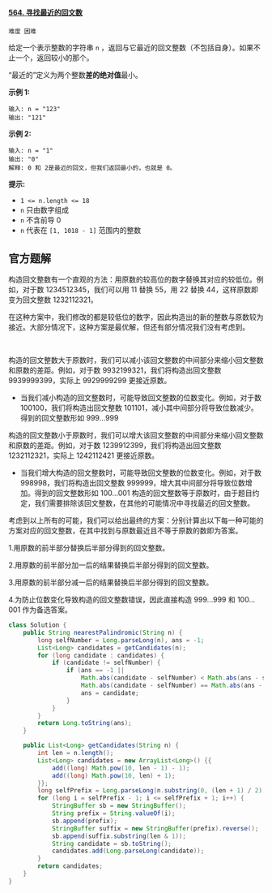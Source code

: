 #### [564. 寻找最近的回文数](https://leetcode-cn.com/problems/find-the-closest-palindrome/)

`难度 困难`



给定一个表示整数的字符串 `n` ，返回与它最近的回文整数（不包括自身）。如果不止一个，返回较小的那个。

“最近的”定义为两个整数**差的绝对值**最小。

 

**示例 1:**

```
输入: n = "123"
输出: "121"
```

**示例 2:**

```
输入: n = "1"
输出: "0"
解释: 0 和 2是最近的回文，但我们返回最小的，也就是 0。
```

 

**提示:**

- `1 <= n.length <= 18`
- `n` 只由数字组成
- `n` 不含前导 0
- `n` 代表在 `[1, 1018 - 1]` 范围内的整数





## 官方题解

构造回文整数有一个直观的方法：用原数的较高位的数字替换其对应的较低位。例如，对于数 1234512345，我们可以用 11 替换 55，用 22 替换 44，这样原数即变为回文整数 1232112321。

在这种方案中，我们修改的都是较低位的数字，因此构造出的新的整数与原数较为接近。大部分情况下，这种方案是最优解，但还有部分情况我们没有考虑到。

​		

构造的回文整数大于原数时，我们可以减小该回文整数的中间部分来缩小回文整数和原数的差距。例如，对于数 9932199321，我们将构造出回文整数 9939999399，实际上 9929999299 更接近原数。

* 当我们减小构造的回文整数时，可能导致回文整数的位数变化。例如，对于数 100100，我们将构造出回文整数 101101，减小其中间部分将导致位数减少。得到的回文整数形如 999…999

  

构造的回文整数小于原数时，我们可以增大该回文整数的中间部分来缩小回文整数和原数的差距。例如，对于数 1239912399，我们将构造出回文整数 1232112321，实际上 1242112421 更接近原数。

* 当我们增大构造的回文整数时，可能导致回文整数的位数变化。例如，对于数 998998，我们将构造出回文整数 999999，增大其中间部分将导致位数增加。得到的回文整数形如 100…001
  构造的回文整数等于原数时，由于题目约定，我们需要排除该回文整数，在其他的可能情况中寻找最近的回文整数。

考虑到以上所有的可能，我们可以给出最终的方案：分别计算出以下每一种可能的方案对应的回文整数，在其中找到与原数最近且不等于原数的数即为答案。

1.用原数的前半部分替换后半部分得到的回文整数。

2.用原数的前半部分加一后的结果替换后半部分得到的回文整数。

3.用原数的前半部分减一后的结果替换后半部分得到的回文整数。

4.为防止位数变化导致构造的回文整数错误，因此直接构造 999…999 和 100…001 作为备选答案。



```java
class Solution {
    public String nearestPalindromic(String n) {
        long selfNumber = Long.parseLong(n), ans = -1;
        List<Long> candidates = getCandidates(n);
        for (long candidate : candidates) {
            if (candidate != selfNumber) {
                if (ans == -1 ||
                    Math.abs(candidate - selfNumber) < Math.abs(ans - selfNumber) ||
                    Math.abs(candidate - selfNumber) == Math.abs(ans - selfNumber) && candidate < ans) {
                    ans = candidate;
                }
            }
        }
        return Long.toString(ans);
    }

    public List<Long> getCandidates(String n) {
        int len = n.length();
        List<Long> candidates = new ArrayList<Long>() {{
            add((long) Math.pow(10, len - 1) - 1);
            add((long) Math.pow(10, len) + 1);
        }};
        long selfPrefix = Long.parseLong(n.substring(0, (len + 1) / 2));
        for (long i = selfPrefix - 1; i <= selfPrefix + 1; i++) {
            StringBuffer sb = new StringBuffer();
            String prefix = String.valueOf(i);
            sb.append(prefix);
            StringBuffer suffix = new StringBuffer(prefix).reverse();
            sb.append(suffix.substring(len & 1));
            String candidate = sb.toString();
            candidates.add(Long.parseLong(candidate));
        }
        return candidates;
    }
}

```

